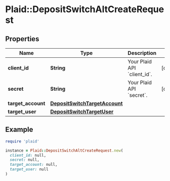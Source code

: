 # Plaid::DepositSwitchAltCreateRequest

## Properties

| Name | Type | Description | Notes |
| ---- | ---- | ----------- | ----- |
| **client_id** | **String** | Your Plaid API &#x60;client_id&#x60;. | [optional] |
| **secret** | **String** | Your Plaid API &#x60;secret&#x60;. | [optional] |
| **target_account** | [**DepositSwitchTargetAccount**](DepositSwitchTargetAccount.md) |  |  |
| **target_user** | [**DepositSwitchTargetUser**](DepositSwitchTargetUser.md) |  |  |

## Example

```ruby
require 'plaid'

instance = Plaid::DepositSwitchAltCreateRequest.new(
  client_id: null,
  secret: null,
  target_account: null,
  target_user: null
)
```

